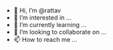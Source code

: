 - 👋 Hi, I’m @rattav
- 👀 I’m interested in ...
- 🌱 I’m currently learning ...
- 💞️ I’m looking to collaborate on ...
- 📫 How to reach me ...

<!---
rattav/rattav is a ✨ special ✨ repository because its `README.md` (this file) appears on your GitHub profile.
You can click the Preview link to take a look at your changes.
--->
